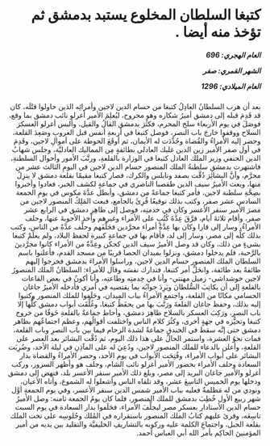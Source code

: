 <h1 dir="rtl">كتبغا السلطان المخلوع يستبد بدمشق ثم تؤخذ منه أيضا .</h1>

<h5 dir="rtl">العام الهجري:  696

الشهر القمري: صفر

العام الميلادي: 1296</h5>

<p dir="rtl">بعد أن هرب السلطانُ العادِلُ كتبغا من حسام الدين لاجين وأمرائِه الذين حاولوا قتْلَه، كان قد قَدِمَ قبله إلى دمشق أميرُ شكاره وهو مجروح، ليُعلِمَ الأمير أغرلو نائب دمشق بما وقع، فوصَلَ في يوم الأربعاء سلخ المحرم، فكثُرَ بدمشق القالُ والقيل، وألبس أغرلو العسكرَ السلاح ووقفوا خارجَ باب النصر، فوصل كتبغا في أربعةِ أنفس قبل الغروبِ وصَعِدَ القلعة، وحضر إليه الأمراءُ والقُضاة وجُدِّدَت له الأيمان، ثم أوقَعَ الحوطة على أموالِ لاجين، وقَدِمَ في أول صفر الأمير زين الدين غلبك العادلي بطائفةٍ مِن المماليك العادليَّة، وجلس شهابُ الدين الحنفي وزير الملك العادل كتبغا في الوزارة بالقلعةِ، ورتَّبَ الأمور وأحوال السلطنةِ، فاشتهرت بدمشقِ سلطنةُ الملك المنصور حسام الدين لاجين في اليومِ الثالث عشر من محرَّم، وأنَّ البشائِرَ دُقَّت بصفد ونابلس والكرك، فصار كتبغا مقيمًا بقلعة دمشق لا ينزِلُ منها، وبعث الأميرُ سيف الدين طقصبا الناصري في جماعةٍ لكشف الخبر، فعادوا وأخبروا بصِحَّةِ سلطنة لاجين، فأمر كتبغا جماعةً من دمشق، وأبطل عدَّةَ مكوس في يومِ الجمعة السادس عشر صفر، وكتب بذلك توقيعًا قُرِئَ بالجامع، فبعث المَلِكُ المنصور لاجين من مصرَ الأمير سنقر الأعسر وكان في خدمتِه، فوصل إلى ظاهِرِ دمشق في الرابع عشر صفر، وأقام ثلاثةَ أيام، فرَّقَ عِدَّةَ كُتُبٍ على الأمراء وغيرهم وأخذ الأجوبةَ عنها، وحلف الأمراءُ، وسار إلى قارا وكان بها عِدَّةُ أمراء مجرَّدين فحَلَّفَهم وحلَّف عدَّةً من الناس، وكتب بذلك كلِّه إلى مصر، وسار إلى لد، فأقام بها في جماعةٍ كبيرة لحفظ البلاد، ولم يعلَمْ كتبغا بشيءٍ من ذلك، وكان قد وصل الأميرُ سيف الدين كجكن وعِدَّةٌ من الأمراء كانوا مجرَّدينَ بالرَّحبة، فلم يدخلوا دمشق، ونزلوا بميدان الحصا قريبًا من مسجد القدم، فأعلنوا باسم السلطان الملك المنصور حسام الدين لاجين، وراسلوا الأمراءَ بدمشق فخرجوا إليهم طائفةً بعد طائفة، وانحَلَّ أمر كتبغا، فتدارك نفسَه وقال للأمراء: السلطانُ الملك المنصورُ لاجين خوشداشي- زميل مهنتي- وأنا في خِدمتِه وطاعتِه، وأنا أكونُ في بعض القاعات بالقلعةِ إلى أن يكاتِبَ السُّلطانَ ويَرِدَ جوابُه بما يقتضيه في أمري فأدخله الأميرُ جاغان الحسامي مكانًا من القلعة، واجتمع الأمراءُ بباب الميدان، وحَلَفوا للملك المنصور وكتبوا إليه بذلك، وحفظ جاغان القلعةَ ورَتَّبَ بها من يحفَظُ كتبغا، وغُلِّقَت أبواب دمشق كلُّها إلا باب النصر، ورَكِبَ العسكر بالسلاح ظاهِرَ دمشق، وأحاط جماعةٌ بالقلعةِ خَوفًا من خروج كتبغا وتحيُّزه في جهةٍ أخرى، وكثُرَ كلام الناس واختلفت أقوالُهم، وعظم اجتماعُهم بظاهر دمشق حتى إنَّه سقط في الخندقِ جماعةٌ لشدة الزحام فيما بين باب النصرِ وباب القلعة، فمات نحوُ العشرة، واستمر الحالُ على هذا ذلك اليوم، ثم دُقَّت البشائر بعد العصر على القلعةِ، وأعلن بالدعاء للملك المنصور لاجين، ودُعِيَ له على المآذِنِ في ليلة الأحد، وضُرِبَت البشائر على أبواب الأمراء، وفُتِحَت الأبواب في يوم الأحد، وحضر الأمراءُ والقضاة بدار السعادة وحلف الأمراء بحضور الأمير أغرلو نائب الشام، وحلف هو وأظهر السرور، وركب أغرلو والأمير جاغان البريد إلى مصر، وبلغ ذلك الأمير سنقر الأعسر بلد، فنهض إلى دمشق ودخلها يوم الخميس التاسِعَ عشر، وقد تلقاه الناس وأشعلوا له الشموع، وأتاه الأعيان، ونودي من له مَظلمةٌ فعليه بباب الأمير شمس الدين سنقر الأعسر، وفي يوم الجمعةِ أوَّل شهر ربيع الأول خُطِبَ بدمشق للملك المنصور، فلما كان يومُ الجمعة ثامنه: وصل الأميرُ حسام الدين الأستادار بعسكر مصر ليحلِّفَ الأمراء، فحَلَفوا بدار السعادة في يوم السبت تاسِعَه، وقرئ عليهم كتابُ الملك المنصور باستقراره في المُلك وجُلوسِه على تخت الملك بقلعة الجبل، واجتماعِ الكلمة عليه وركوبه بالتشاريفِ الخليفيَّة والتقليد بين يديه من أمير المؤمنينَ الحاكِم بأمر الله أبي العباس أحمد.</p></br>
